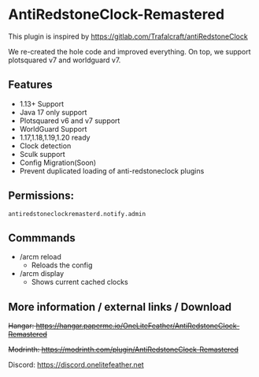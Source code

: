 # AntiRedstoneClock-Remastered
This plugin is inspired by https://gitlab.com/Trafalcraft/antiRedstoneClock 

We re-created the hole code and improved everything. On top, we support plotsquared v7 and worldguard v7.

## Features
- 1.13+ Support
- Java 17 only support
- Plotsquared v6 and v7 support
- WorldGuard Support
- 1.17,1.18,1.19,1.20 ready
- Clock detection
- Sculk support
- Config Migration(Soon)
- Prevent duplicated loading of anti-redstoneclock plugins

## Permissions:
```
antiredstoneclockremasterd.notify.admin
```

## Commmands
- /arcm reload
  - Reloads the config
- /arcm display
  - Shows current cached clocks

## More information / external links / Download
~~Hangar: https://hangar.papermc.io/OneLiteFeather/AntiRedstoneClock-Remastered~~

~~Modrinth: https://modrinth.com/plugin/AntiRedstoneClock-Remastered~~

Discord: https://discord.onelitefeather.net
